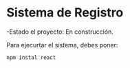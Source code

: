 <h1> Sistema de Registro</h1>
-Estado el proyecto: En construcción.

Para ejecurtar el sistema, debes poner:

```npm instal react```
